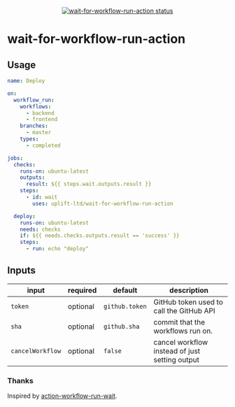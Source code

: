 <p align="center">
  <a href="https://github.com/uplift-ltd/wait-for-workflow-run-action/actions"><img alt="wait-for-workflow-run-action status" src="https://github.com/uplift-ltd/wait-for-workflow-run-action/workflows/build-test/badge.svg"></a>
</p>

# wait-for-workflow-run-action

## Usage

```yml
name: Deploy

on:
  workflow_run:
    workflows:
      - backend
      - frontend
    branches:
      - master
    types:
      - completed

jobs:
  checks:
    runs-on: ubuntu-latest
    outputs:
      result: ${{ steps.wait.outputs.result }}
    steps:
      - id: wait
        uses: uplift-ltd/wait-for-workflow-run-action

  deploy:
    runs-on: ubuntu-latest
    needs: checks
    if: ${{ needs.checks.outputs.result == 'success' }}
    steps:
      - run: echo "deploy"
```

## Inputs

| input            | required | default        | description                                    |
| ---------------- | -------- | -------------- | ---------------------------------------------- |
| `token`          | optional | `github.token` | GitHub token used to call the GitHub API       |
| `sha`            | optional | `github.sha`   | commit that the workflows run on.              |
| `cancelWorkflow` | optional | `false`        | cancel workflow instead of just setting output |

### Thanks

Inspired by [action-workflow-run-wait](https://github.com/ahmadnassri/action-workflow-run-wait).
